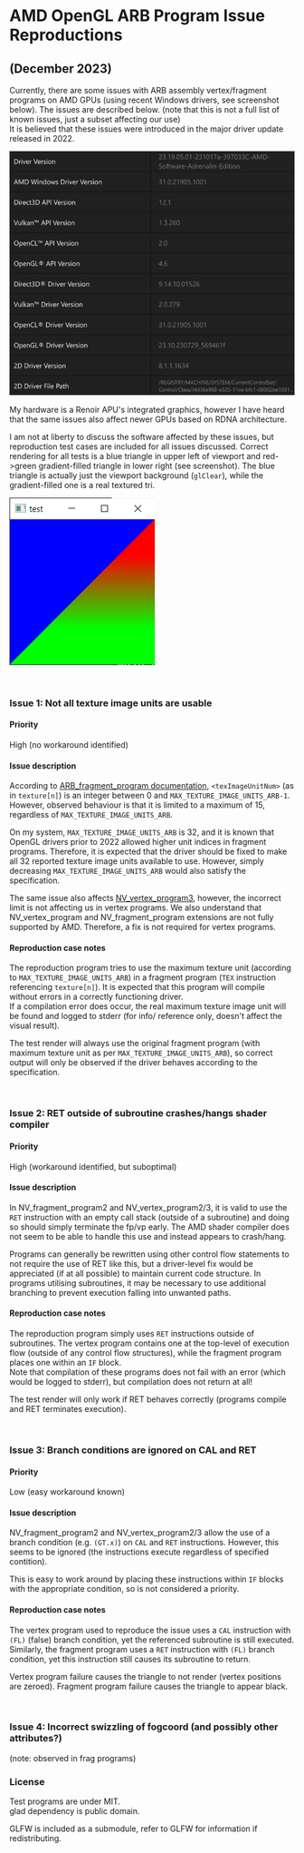 # AMD OpenGL ARB Program Issue Reproductions
## (December 2023)

Currently, there are some issues with ARB assembly vertex/fragment programs on AMD GPUs (using recent Windows drivers,
see screenshot below). The issues are described below. (note that this is not a full list of known issues, just a subset
affecting our use)  
It is believed that these issues were introduced in the major driver update released in 2022.

![Screenshot of Radeon software showing driver version(s): 23.19.05.01-231017a...](/img/test_drv_ver.png)

My hardware is a Renoir APU's integrated graphics, however I have heard that the same issues also affect newer GPUs
based on RDNA architecture.

I am not at liberty to discuss the software affected by these issues, but reproduction test cases are included for all
issues discussed.
Correct rendering for all tests is a blue triangle in upper left of viewport and red->green gradient-filled triangle in
lower right (see screenshot). The blue triangle is actually just the viewport background (`glClear`), while the
gradient-filled one is a real textured tri.

![Screenshot of correct rendering](/img/good_render.png)

<br>

### Issue 1: Not all texture image units are usable

#### Priority
High (no workaround identified)

#### Issue description
According to [ARB_fragment_program documentation](https://registry.khronos.org/OpenGL/extensions/ARB/ARB_fragment_program.txt),
`<texImageUnitNum>` (as in `texture[n]`) is an integer between 0 and `MAX_TEXTURE_IMAGE_UNITS_ARB-1`.
However, observed behaviour is that it is limited to a maximum of 15, regardless of `MAX_TEXTURE_IMAGE_UNITS_ARB`.

On my system, `MAX_TEXTURE_IMAGE_UNITS_ARB` is 32, and it is known that OpenGL drivers prior to 2022 allowed higher unit
indices in fragment programs. Therefore, it is expected that the driver should be fixed to make all 32 reported texture
image units available to use. However, simply decreasing `MAX_TEXTURE_IMAGE_UNITS_ARB` would also satisfy the
specification.

The same issue also affects [NV_vertex_program3](https://registry.khronos.org/OpenGL/extensions/NV/NV_vertex_program3.txt),
however, the incorrect limit is not affecting us in vertex programs. We also understand that NV_vertex_program and
NV_fragment_program extensions are not fully supported by AMD. Therefore, a fix is not required for vertex programs.

#### Reproduction case notes
The reproduction program tries to use the maximum texture unit (according to `MAX_TEXTURE_IMAGE_UNITS_ARB`) in a
fragment program (`TEX` instruction referencing `texture[n]`). It is expected that this program will compile without
errors in a correctly functioning driver.  
If a compilation error does occur, the real maximum texture image unit will be found and logged to stderr (for info/
reference only, doesn't affect the visual result).

The test render will always use the original fragment program (with maximum texture unit as per
`MAX_TEXTURE_IMAGE_UNITS_ARB`), so correct output will only be observed if the driver behaves according to the
specification.

<br>

### Issue 2: RET outside of subroutine crashes/hangs shader compiler

#### Priority
High (workaround identified, but suboptimal)

#### Issue description
In NV_fragment_program2 and NV_vertex_program2/3, it is valid to use the `RET` instruction with an empty call stack
(outside of a subroutine) and doing so should simply terminate the fp/vp early. The AMD shader compiler does not seem
to be able to handle this use and instead appears to crash/hang.

Programs can generally be rewritten using other control flow statements to not require the use of RET like this, but
a driver-level fix would be appreciated (if at all possible) to maintain current code structure. In programs utilising
subroutines, it may be necessary to use additional branching to prevent execution falling into unwanted paths.

#### Reproduction case notes
The reproduction program simply uses `RET` instructions outside of subroutines. The vertex program contains one at the
top-level of execution flow (outside of any control flow structures), while the fragment program places one within an
`IF` block.  
Note that compilation of these programs does not fail with an error (which would be logged to stderr), but compilation
does not return at all!

The test render will only work if RET behaves correctly (programs compile and RET terminates execution).

<br>

### Issue 3: Branch conditions are ignored on CAL and RET

#### Priority
Low (easy workaround known)

#### Issue description
NV_fragment_program2 and NV_vertex_program2/3 allow the use of a branch condition (e.g. `(GT.x)`) on `CAL` and `RET`
instructions. However, this seems to be ignored (the instructions execute regardless of specified contition).

This is easy to work around by placing these instructions within `IF` blocks with the appropriate condition, so is not
considered a priority.

#### Reproduction case notes
The vertex program used to reproduce the issue uses a `CAL` instruction with `(FL)` (false) branch condition, yet the
referenced subroutine is still executed. Similarly, the fragment program uses a `RET` instruction with `(FL)` branch
condition, yet this instruction still causes its subroutine to return.

Vertex program failure causes the triangle to not render (vertex positions are zeroed). Fragment program failure causes
the triangle to appear black.

<br>

### Issue 4: Incorrect swizzling of fogcoord (and possibly other attributes?)

<TODO>
(note: observed in frag programs)

<br>

### License

Test programs are under MIT.  
glad dependency is public domain.

GLFW is included as a submodule, refer to GLFW for information if redistributing.
